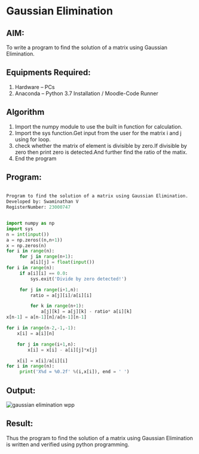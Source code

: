 # Gaussian Elimination

## AIM:
To write a program to find the solution of a matrix using Gaussian Elimination.

## Equipments Required:
1. Hardware – PCs
2. Anaconda – Python 3.7 Installation / Moodle-Code Runner

## Algorithm
1. Import the numpy module to use the built in function for calculation.
2. Import the sys function.Get input from the user for the matrix i and j using for loop.
3. check whether the matrix of element is divisible by zero.If divisible by zero then print zero is
   detected.And further find the ratio of the matix.
4.  End the program


## Program:
```python

Program to find the solution of a matrix using Gaussian Elimination.
Developed by: Swaminathan V
RegisterNumber: 23000747


import numpy as np
import sys
n = int(input())
a = np.zeros((n,n+1))
x = np.zeros(n)
for i in range(n):
     for j in range(n+1):
         a[i][j] = float(input())
for i in range(n):
     if a[i][i] == 0.0:
         sys.exit('Divide by zero detected!')

     for j in range(i+1,n):
         ratio = a[j][i]/a[i][i]

         for k in range(n+1):
             a[j][k] = a[j][k] - ratio* a[i][k]
x[n-1] = a[n-1][n]/a[n-1][n-1]

for i in range(n-2,-1,-1):
    x[i] = a[i][n]

    for j in range(i+1,n):
        x[i] = x[i] - a[i][j]*x[j]

    x[i] = x[i]/a[i][i]
for i in range(n):
     print('X%d = %0.2f' %(i,x[i]), end = ' ')

```

## Output:
![gaussian elimination wpp](https://github.com/SwaminathanV23000747/Gaussian/assets/148931113/df70379e-5fcd-4c74-845f-36f027190769)


## Result:
Thus the program to find the solution of a matrix using Gaussian Elimination is written and verified using python programming.

